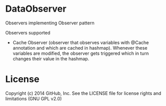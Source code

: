 DataObserver
============

Observers implementing Observer pattern

Observers supported 
 - Cache Observer (observer that observes variables with @Cache annotation and which are cached in hashmap). Whenever these variables are modified, the observer gets triggered which in turn changes their value in the hashmap.

License
==========
Copyright (c) 2014 GitHub, Inc. See the LICENSE file for license rights and limitations (GNU GPL v2.0)

